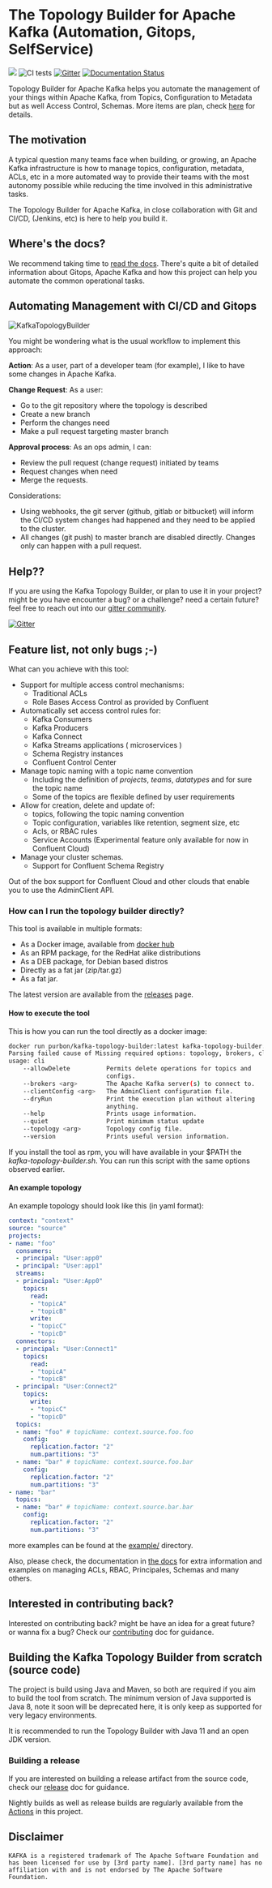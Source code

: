 # The Topology Builder for Apache Kafka (Automation, Gitops, SelfService)

<a href="https://codeclimate.com/github/purbon/kafka-topology-builder/maintainability"><img src="https://api.codeclimate.com/v1/badges/ef4bcda7d1b5fd0a4f1e/maintainability" /></a> ![CI tests](https://github.com/kafka-ops/kafka-topology-builder/workflows/CI%20tests/badge.svg?branch=master) [![Gitter](https://badges.gitter.im/kafka-topology-builder/community.svg)](https://gitter.im/kafka-topology-builder/community?utm_source=badge&utm_medium=badge&utm_campaign=pr-badge) [![Documentation Status](https://readthedocs.org/projects/kafka-topology-builder/badge/?version=latest)](https://kafka-topology-builder.readthedocs.io/?badge=latest)

Topology Builder for Apache Kafka helps you automate the management of your things within Apache Kafka, from Topics, Configuration to Metadata but as well
Access Control, Schemas. 
More items are plan, check [here](https://github.com/kafka-ops/kafka-topology-builder/issues) for details. 

## The motivation 

A typical question many teams face when building, or growing, an Apache Kafka infrastructure is how to manage
topics, configuration, metadata, ACLs, etc in a more automated way to provide their teams with the most autonomy 
possible while reducing the time involved in this administrative tasks. 

The Topology Builder for Apache Kafka, in close collaboration with Git and CI/CD, (Jenkins, etc) is here to help you build it.
 
## Where's the docs?

We recommend taking time to [read the docs](https://kafka-topology-builder.readthedocs.io/).
There's quite a bit of detailed information about Gitops, Apache Kafka and how this project can help you automate 
the common operational tasks.

## Automating Management with CI/CD and Gitops

![KafkaTopologyBuilder](imgs/kafka-topology-builder.png)

You might be wondering what is the usual workflow to implement this approach:

**Action**: As a user, part of a developer team (for example), I like to have some changes in Apache Kafka.

**Change Request**: As a user:

- Go to the git repository where the topology is described
- Create a new branch
- Perform the changes need
- Make a pull request targeting master branch

**Approval process**: As an ops admin, I can:

- Review the pull request (change request) initiated by teams
- Request changes when need
- Merge the requests.

Considerations:

* Using webhooks, the git server (github, gitlab or bitbucket) will inform the CI/CD system changes had happened and they need to be applied to the cluster.
* All changes (git push) to master branch are disabled directly. 
Changes only can happen with a pull request.

## Help??

If you are using the Kafka Topology Builder, or plan to use it in your project? might be you have encounter a bug? or a challenge?
need a certain future? feel free to reach out into our [gitter community](https://gitter.im/kafka-topology-builder/community).

[![Gitter](https://badges.gitter.im/kafka-topology-builder/community.svg)](https://gitter.im/kafka-topology-builder/community?utm_source=badge&utm_medium=badge&utm_campaign=pr-badge)

## Feature list, not only bugs ;-)

What can you achieve with this tool:

* Support for multiple access control mechanisms:
    * Traditional ACLs
    * Role Bases Access Control as provided by Confluent
* Automatically set access control rules for:
    * Kafka Consumers
    * Kafka Producers
    * Kafka Connect 
    * Kafka Streams applications ( microservices )
    * Schema Registry instances
    * Confluent Control Center
* Manage topic naming with a topic name convention
    * Including the definition of *projects*, *teams*, *datatypes* and for sure the topic name
    * Some of the topics are flexible defined by user requirements
* Allow for creation, delete and update of:
    * topics, following the topic naming convention
    * Topic configuration, variables like retention, segment size, etc
    * Acls, or RBAC rules
    * Service Accounts (Experimental feature only available for now in Confluent Cloud)
* Manage your cluster schemas.
    - Support for Confluent Schema Registry

Out of the box support for Confluent Cloud and other clouds that enable you to use the AdminClient API. 

### How can I run the topology builder directly?

This tool is available in multiple formats:

- As a Docker image, available from [docker hub](https://hub.docker.com/r/purbon/kafka-topology-builder) 
- As an RPM package, for the RedHat alike distributions
- As a DEB package, for Debian based distros
- Directly as a fat jar (zip/tar.gz)
- As a fat jar.

The latest version are available from the [releases](https://github.com/purbon/kafka-topology-builder/releases) page.

#### How to execute the tool

This is how you can run the tool directly as a docker image:

```bash 
docker run purbon/kafka-topology-builder:latest kafka-topology-builder.sh  --help
Parsing failed cause of Missing required options: topology, brokers, clientConfig
usage: cli
    --allowDelete          Permits delete operations for topics and
                           configs.
    --brokers <arg>        The Apache Kafka server(s) to connect to.
    --clientConfig <arg>   The AdminClient configuration file.
    --dryRun               Print the execution plan without altering
                           anything.
    --help                 Prints usage information.
    --quiet                Print minimum status update
    --topology <arg>       Topology config file.
    --version              Prints useful version information.
```

If you install the tool as rpm, you will have available in your $PATH the _kafka-topology-builder.sh_.
You can run this script with the same options observed earlier.  

#### An example topology

An example topology should look like this (in yaml format):

```yaml
context: "context"
source: "source"
projects:
- name: "foo"
  consumers:
  - principal: "User:app0"
  - principal: "User:app1"
  streams:
  - principal: "User:App0"
    topics:
      read:
      - "topicA"
      - "topicB"
      write:
      - "topicC"
      - "topicD"
  connectors:
  - principal: "User:Connect1"
    topics:
      read:
      - "topicA"
      - "topicB"
  - principal: "User:Connect2"
    topics:
      write:
      - "topicC"
      - "topicD"
  topics:
  - name: "foo" # topicName: context.source.foo.foo
    config:
      replication.factor: "2"
      num.partitions: "3"
  - name: "bar" # topicName: context.source.foo.bar
    config:
      replication.factor: "2"
      num.partitions: "3"
- name: "bar"
  topics:
  - name: "bar" # topicName: context.source.bar.bar
    config:
      replication.factor: "2"
      num.partitions: "3"
```

more examples can be found at the [example/](example/) directory. 

Also, please check, the documentation in [the docs](https://kafka-topology-builder.readthedocs.io/) for extra information and
examples on managing ACLs, RBAC, Principales, Schemas and many others.

## Interested in contributing back?

Interested on contributing back? might be have an idea for a great future? or wanna fix a bug? Check our [contributing](CONTRIBUTING.md) doc for guidance.

## Building the Kafka Topology Builder from scratch (source code)

The project is build using Java and Maven, so both are required if you aim to build the tool from scratch.
The minimum version of Java supported is Java 8, note it soon will be deprecated here, it is only keep as supported for very legacy environments.

It is recommended to run the Topology Builder with Java 11 and an open JDK version.

### Building a release

If you are interested on building a release artifact from the source code, check our [release](RELEASE.md) doc for guidance.

Nightly builds as well as release builds are regularly available from the [Actions](https://github.com/kafka-ops/kafka-topology-builder/actions)
in this project.

## Disclaimer

```
KAFKA is a registered trademark of The Apache Software Foundation and
has been licensed for use by [3rd party name]. [3rd party name] has no
affiliation with and is not endorsed by The Apache Software Foundation.
```
